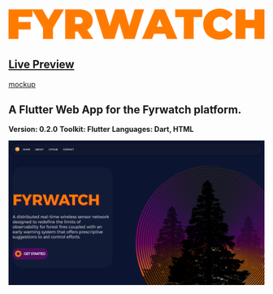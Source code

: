 


# ![fyrwatch_app](./Asset.png)
## [Live Preview](https://fyrwatch.web.app/)
[mockup](./mockup.gif)
## A Flutter Web App for the Fyrwatch platform.
 
**Version: 0.2.0**
**Toolkit: Flutter**
**Languages: Dart, HTML**


![fyrwatch_app](./first.png)